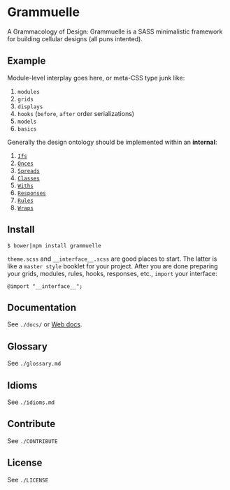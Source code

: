 # Grammuelle

A Grammacology of Design: Grammuelle is a SASS minimalistic framework for 
building cellular designs (all puns intented).

## Example

Module-level interplay goes here, or meta-CSS type junk like:

1. `modules`
2. `grids`
3. `displays`
4. `hooks` (`before`, `after` order serializations)
5. `models`
6. `basics`

Generally the design ontology should be implemented within an __internal__:

1. [`Ifs`](https://github.com/nerdfiles/grammuelle/blob/master/__interface__.scss#L34)
2. [`Onces`](https://github.com/nerdfiles/grammuelle/blob/master/__interface__.scss#L38)
3. [`Spreads`](https://github.com/nerdfiles/grammuelle/blob/master/__interface__.scss#L45)
4. [`Classes`](https://github.com/nerdfiles/grammuelle/blob/master/__interface__.scss#L51)
5. [`Withs`](https://github.com/nerdfiles/grammuelle/blob/master/__interface__.scss#L60)
6. [`Responses`](https://github.com/nerdfiles/grammuelle/blob/master/__interface__.scss#L69-L75)
7. [`Rules`](https://github.com/nerdfiles/grammuelle/blob/master/__interface__.scss#L102)
8. [`Wraps`](https://github.com/nerdfiles/grammuelle/blob/master/__interface__.scss#L132)

## Install

    $ bower|npm install grammuelle

`theme.scss` and `__interface__.scss` are good places to start. The latter is
like a `master style` booklet for your project. After you are done preparing
your grids, modules, rules, hooks, responses, etc., `import` your interface:

    @import "__interface__";

## Documentation

See `./docs/` or [Web docs](http://grammuelle.io/docs).

## Glossary

See `./glossary.md`

## Idioms

See `./idioms.md`

## Contribute

See `./CONTRIBUTE`

## License

See `./LICENSE`
